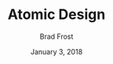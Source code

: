 ---
date: January 3, 2018
title: Atomic Design
author: Brad Frost
link: http://atomicdesign.bradfrost.com/
image: images/books/atomic-design.jpg
description: Atomic Design details all that goes into creating and maintaining robust design systems, allowing you to roll out higher quality, more consistent UIs faster than ever before.

---
